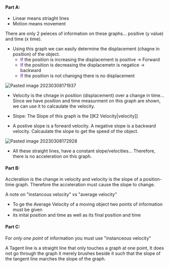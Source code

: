 #### Part A: 
* Linear means striaght lines
* Motion means movement

There are only 2 peieces of information on these graphs... positive (y value) and time (x time). 

* Using this graph we can easily determine the displacement (chagne in position) of the object.
	* <font color="#6C0BA9">If </font>the position is increasing the displacement is positive → Forward
	* <font color="#6C0BA9">If </font>the position is decreasing the displacemetn is negatice → backward
	* <font color="#6C0BA9">If </font>the position is not chanigng there is no displacement

![Pasted image 20230308171937](https://user-images.githubusercontent.com/80181145/223890920-281b2dac-466a-48f9-a8e2-6c077ff262a3.png)

* Velocity is the chnage in position (displacement) over a change in time... Since we have position and time measurment on this graph are shown, we can use it to calcaulate the velocity.
* Slope: The Slope of this graph is the [[K2 Velocity|velocity]] 

* A postive slope is a forward velocity. A negative slope is a backward velocity. Calcaulate the slope to get the speed of the object. 

![Pasted image 20230308172928](https://user-images.githubusercontent.com/80181145/223892633-7484529c-d414-48b3-887d-e55c2930b35f.png)

* All these straight lines, have a constant slope/velocities... Therefore, there is no acceleration on this graph.

#### Part B:

Accleration is the change in velocity and velocity is the slope of a position-time graph. Therefore the acceleration must cause the slope to change.

A note on "instancous velocity" vs "average velocity"

* To ge the Average Velocity of a moving object two points of information must be given
* its inital position and time as well as its final position and time

#### Part C:

For _only one point_ of information you must use "instanceous velocity"

A Tagent line is a straight line that only touches a graph at one point, It does not go through the graph it merely brushes beside it such that the slope of the tangent line marches the slope of the graph.




